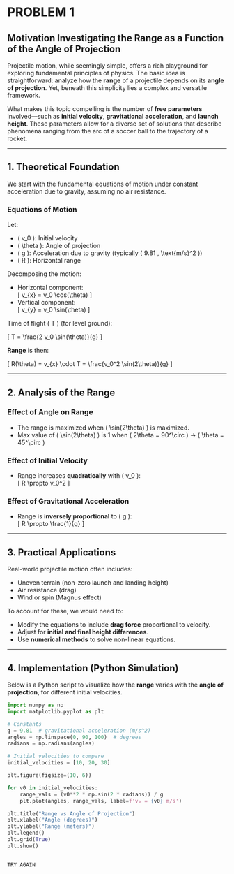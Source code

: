 # PROBLEM 1 


## Motivation Investigating the Range as a Function of the Angle of Projection


Projectile motion, while seemingly simple, offers a rich playground for exploring fundamental principles of physics. The basic idea is straightforward: analyze how the **range** of a projectile depends on its **angle of projection**. Yet, beneath this simplicity lies a complex and versatile framework.

What makes this topic compelling is the number of **free parameters** involved—such as **initial velocity**, **gravitational acceleration**, and **launch height**. These parameters allow for a diverse set of solutions that describe phenomena ranging from the arc of a soccer ball to the trajectory of a rocket.

---

## 1. Theoretical Foundation

We start with the fundamental equations of motion under constant acceleration due to gravity, assuming no air resistance.

### Equations of Motion

Let:
- \( v_0 \): Initial velocity
- \( \theta \): Angle of projection
- \( g \): Acceleration due to gravity (typically \( 9.81 \, \text{m/s}^2 \))
- \( R \): Horizontal range

Decomposing the motion:

- Horizontal component:  
  \[
  v_{x} = v_0 \cos(\theta)
  \]
- Vertical component:  
  \[
  v_{y} = v_0 \sin(\theta)
  \]

Time of flight \( T \) (for level ground):

\[
T = \frac{2 v_0 \sin(\theta)}{g}
\]

**Range** is then:

\[
R(\theta) = v_{x} \cdot T = \frac{v_0^2 \sin(2\theta)}{g}
\]

---

## 2. Analysis of the Range

### Effect of Angle on Range

- The range is maximized when \( \sin(2\theta) \) is maximized.
- Max value of \( \sin(2\theta) \) is 1 when \( 2\theta = 90^\circ \) → \( \theta = 45^\circ \)

### Effect of Initial Velocity

- Range increases **quadratically** with \( v_0 \):  
  \[
  R \propto v_0^2
  \]

### Effect of Gravitational Acceleration

- Range is **inversely proportional** to \( g \):  
  \[
  R \propto \frac{1}{g}
  \]

---

## 3. Practical Applications

Real-world projectile motion often includes:

- Uneven terrain (non-zero launch and landing height)
- Air resistance (drag)
- Wind or spin (Magnus effect)

To account for these, we would need to:

- Modify the equations to include **drag force** proportional to velocity.
- Adjust for **initial and final height differences**.
- Use **numerical methods** to solve non-linear equations.

---

## 4. Implementation (Python Simulation)

Below is a Python script to visualize how the **range** varies with the **angle of projection**, for different initial velocities.

```python
import numpy as np
import matplotlib.pyplot as plt

# Constants
g = 9.81  # gravitational acceleration (m/s^2)
angles = np.linspace(0, 90, 100)  # degrees
radians = np.radians(angles)

# Initial velocities to compare
initial_velocities = [10, 20, 30]

plt.figure(figsize=(10, 6))

for v0 in initial_velocities:
    range_vals = (v0**2 * np.sin(2 * radians)) / g
    plt.plot(angles, range_vals, label=f'v₀ = {v0} m/s')

plt.title("Range vs Angle of Projection")
plt.xlabel("Angle (degrees)")
plt.ylabel("Range (meters)")
plt.legend()
plt.grid(True)
plt.show()


TRY AGAIN